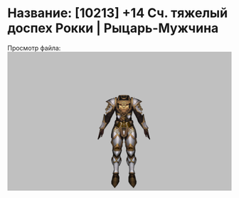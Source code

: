 # Название: [10213] +14 Сч. тяжелый доспех Рокки | Рыцарь-Мужчина

Просмотр файла:
![p000032.png](p000032.png)